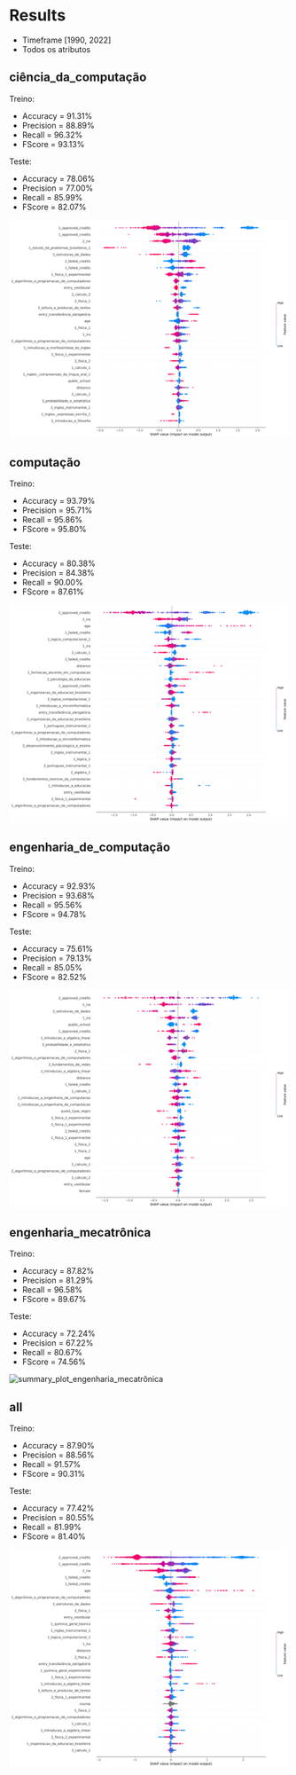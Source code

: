 # Results

* Timeframe [1990, 2022]
* Todos os atributos

## ciência_da_computação
Treino:
*   Accuracy = 91.31%
*   Precision = 88.89%
*   Recall = 96.32%
*   FScore = 93.13%

Teste:
*   Accuracy = 78.06%
*   Precision = 77.00%
*   Recall = 85.99%
*   FScore = 82.07%

![summary_plot_ciência_da_computação](summary_plot_ciência_da_computação.png)
## computação
Treino:
*   Accuracy = 93.79%
*   Precision = 95.71%
*   Recall = 95.86%
*   FScore = 95.80%

Teste:
*   Accuracy = 80.38%
*   Precision = 84.38%
*   Recall = 90.00%
*   FScore = 87.61%

![summary_plot_computação](summary_plot_computação.png)
## engenharia_de_computação
Treino:
*   Accuracy = 92.93%
*   Precision = 93.68%
*   Recall = 95.56%
*   FScore = 94.78%

Teste:
*   Accuracy = 75.61%
*   Precision = 79.13%
*   Recall = 85.05%
*   FScore = 82.52%

![summary_plot_engenharia_de_computação](summary_plot_engenharia_de_computação.png)
## engenharia_mecatrônica
Treino:
*   Accuracy = 87.82%
*   Precision = 81.29%
*   Recall = 96.58%
*   FScore = 89.67%

Teste:
*   Accuracy = 72.24%
*   Precision = 67.22%
*   Recall = 80.67%
*   FScore = 74.56%

![summary_plot_engenharia_mecatrônica](summary_plot_engenharia_mecatrônica.png)
## all
Treino:
*   Accuracy = 87.90%
*   Precision = 88.56%
*   Recall = 91.57%
*   FScore = 90.31%

Teste:
*   Accuracy = 77.42%
*   Precision = 80.55%
*   Recall = 81.99%
*   FScore = 81.40%

![summary_plot_all](summary_plot_all.png)

